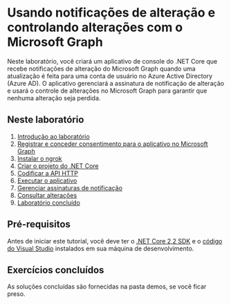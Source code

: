 # <a name="using-change-notifications-and-track-changes-with-microsoft-graph"></a>Usando notificações de alteração e controlando alterações com o Microsoft Graph

Neste laboratório, você criará um aplicativo de console do .NET Core que recebe notificações de alteração do Microsoft Graph quando uma atualização é feita para uma conta de usuário no Azure Active Directory (Azure AD). O aplicativo gerenciará a assinatura de notificação de alteração e usará o controle de alterações no Microsoft Graph para garantir que nenhuma alteração seja perdida.

## <a name="in-this-lab"></a>Neste laboratório

1. [Introdução ao laboratório](./tutorial/01_intro.md)
1. [Registrar e conceder consentimento para o aplicativo no Microsoft Graph](./tutorial/02_create-app.md)
1. [Instalar o ngrok](./tutorial/03_ngrok.md)
1. [Criar o projeto do .NET Core](./tutorial/04_create-project.md)
1. [Codificar a API HTTP](./tutorial/05_add-code.md)
1. [Executar o aplicativo](./tutorial/06_run.md)
1. [Gerenciar assinaturas de notificação](./tutorial/07_subbscription-management.md)
1. [Consultar alterações](./tutorial/08_deltaquery.md)
1. [Laboratório concluído](./tutorial/09_completed.md)

## <a name="prerequisites"></a>Pré-requisitos

Antes de iniciar este tutorial, você deve ter o [.NET Core 2,2 SDK](https://dotnet.microsoft.com/download) e o [código do Visual Studio](https://code.visualstudio.com/) instalados em sua máquina de desenvolvimento. 

## <a name="completed-exercises"></a>Exercícios concluídos

As soluções concluídas são fornecidas [](./Demos) na pasta demos, se você ficar preso.